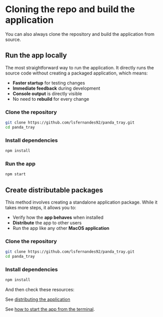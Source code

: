 # Cloning the repo and build the application

You can also always clone the repository and build the application from source.




## Run the app locally

The most straightforward way to run the application. It directly runs the source code without creating a packaged application, which means:

- **Faster startup** for testing changes
- **Immediate feedback** during development
- **Console output** is directly visible
- No need to **rebuild** for every change

### Clone the repository

  ```bash
  git clone https://github.com/lsfernandes92/panda_tray.git
  cd panda_tray
  ```

### Install dependencies

  ```bash
  npm install
  ```

### Run the app

  ```bash
  npm start
  ```




## Create distributable packages

This method involves creating a standalone application package. While it takes more steps, it allows you to:

- Verify how the **app behaves** when installed
- **Distribute** the app to other users
- Run the app like any other **MacOS application**

### Clone the repository

  ```bash
  git clone https://github.com/lsfernandes92/panda_tray.git
  cd panda_tray
  ```

### Install dependencies

  ```bash
  npm install
  ```

And then check these resources:

See [distributing the application](./distributing%20the%20application.md)

See [how to start the app from the terminal](./how%20to%20start%20the%20app%20from%20the%20terminal.md).
